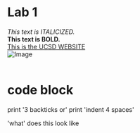# Lab 1 
*This text is ITALICIZED.* <br>
**This text is BOLD.** <br>
[This is the UCSD WEBSITE](https://ucsd.edu)<br>
![Image](https://media.istockphoto.com/id/1430088032/photo/geisel-library.jpg?s=612x612&w=0&k=20&c=NdNXM-t4VTPq3VIq4gr9u_RR-CyggldTDlEZ-gfQokI=)<br><br>


# code block
print '3 backticks or'
print 'indent 4 spaces'


'what' does this look like
